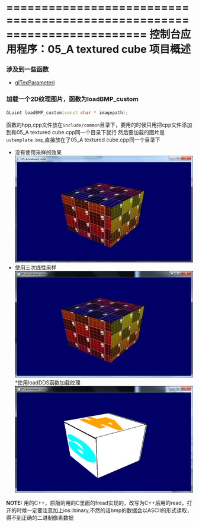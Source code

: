 ﻿========================================================================
    控制台应用程序：05_A textured cube 项目概述
========================================================================
### 涉及到一些函数
* [glTexParameteri](glTexParameteri.md)

### 加载一个2D纹理图片，函数为loadBMP_custom
```cpp
GLuint loadBMP_custom(const char * imagepath);
```
函数的hpp,cpp文件放在`include/common`目录下，要用的时候只用把cpp文件添加到和05_A textured cube.cpp同一个目录下就行
然后要加载的图片是`uvtemplate.bmp`,直接放在了05_A textured cube.cpp同一个目录下
* 没有使用采样的效果
![](img/1.png)
* 使用三次线性采样
![](img/2.png)
*使用loadDDS函数加载纹理
![](img/DDS.png)

**NOTE:** 用的C++，原版的用的C里面的fread实现的，改写为C++后用的read，打开的时候一定要注意加上ios::binary,不然的话bmp的数据会以ASCII的形式读取，得不到正确的二进制像素数据
